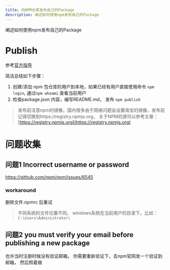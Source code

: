 ```yaml
---
title: 向NPM仓库发布自己的Package
description: 阐述如何使用npm发布自己的Package
---
```

阐述如何使用npm发布自己的Package
# Publish

参考[官方指导](https://docs.npmjs.com/getting-started/publishing-npm-packages)

简洁总结如下步骤：
1. 创建/添加 npm 包仓库的用户到本地，如果已经有用户直接使用命令 `npm login`,  通过`npm whoami` 查看当前用户
2. 检查package.json 内容，编写README.md， 发布 `npm publish`

> 发布前注意npm的镜像，国内很多由于网络问题会设置淘宝的镜像，发布前记得切换到https://registry.npmjs.org， 关于NPM的源可以参考文章：[https://registry.npmjs.org](https://registry.npmjs.org)
# 问题收集

## 问题1 Incorrect username or password
https://github.com/npm/npm/issues/6545
### workaround
删除文件.npmrc 后重试
> 不同系统的文件位置不同， windows系统在当前用户的目录下，比如：`C:\Users\Administrator\`

## 问题2 you must verify your email before publishing a new package
也许当时注册时候没有验证邮箱， 你需要重新验证下，去npm官网发一个验证到邮箱， 然后照着做